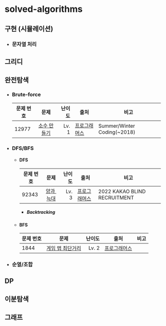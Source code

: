 # solved-algorithms

## 구현 (시뮬레이션)

- ### 문자열 처리

## 그리디

## 완전탐색

- ### Brute-force

  | 문제 번호 |                                                                                                  문제                                                                                                  | 난이도 | 출처                                                                            | 비고                        |
  | --------- | :----------------------------------------------------------------------------------------------------------------------------------------------------------------------------------------------------: | -----: | ------------------------------------------------------------------------------- | --------------------------- |
  | 12977     | [소수 만들기](https://github.com/chichoc/solved-algorithms/tree/main/%ED%94%84%EB%A1%9C%EA%B7%B8%EB%9E%98%EB%A8%B8%EC%8A%A4/lv1/12977.%E2%80%85%EC%86%8C%EC%88%98%E2%80%85%EB%A7%8C%EB%93%A4%EA%B8%B0) |  Lv. 1 | [프로그래머스](https://school.programmers.co.kr/learn/courses/30/lessons/12977) | Summer/Winter Coding(~2018) |

- ### DFS/BFS

  - #### DFS

    | 문제 번호 |                                                                                            문제                                                                                             | 난이도 | 출처                                                                            | 비고                         |
    | --------- | :-----------------------------------------------------------------------------------------------------------------------------------------------------------------------------------------: | -----: | ------------------------------------------------------------------------------- | ---------------------------- |
    | 92343     | [양과 늑대](https://github.com/chichoc/solved-algorithms/tree/main/%ED%94%84%EB%A1%9C%EA%B7%B8%EB%9E%98%EB%A8%B8%EC%8A%A4/lv3/92343.%E2%80%85%EC%96%91%EA%B3%BC%E2%80%85%EB%8A%91%EB%8C%80) |  Lv. 3 | [프로그래머스](https://school.programmers.co.kr/learn/courses/30/lessons/92343) | 2022 KAKAO BLIND RECRUITMENT |

    - ##### Backtracking

  - #### BFS
    | 문제 번호 |                                                                                                                 문제                                                                                                                  | 난이도 | 출처                                                                           | 비고 |
    | --------- | :-----------------------------------------------------------------------------------------------------------------------------------------------------------------------------------------------------------------------------------: | -----: | ------------------------------------------------------------------------------ | ---- |
    | 1844      | [게임 맵 최단거리](https://github.com/chichoc/solved-algorithms/tree/main/%ED%94%84%EB%A1%9C%EA%B7%B8%EB%9E%98%EB%A8%B8%EC%8A%A4/lv2/1844.%E2%80%85%EA%B2%8C%EC%9E%84%E2%80%85%EB%A7%B5%E2%80%85%EC%B5%9C%EB%8B%A8%EA%B1%B0%EB%A6%AC) |  Lv. 2 | [프로그래머스](https://school.programmers.co.kr/learn/courses/30/lessons/1844) |

- ### 순열/조합

## DP

## 이분탐색

## 그래프
